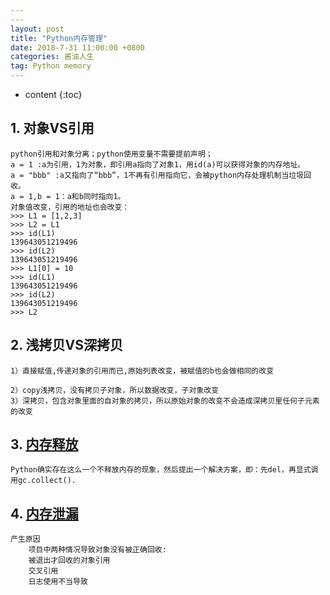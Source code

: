 ```yaml
---
---
layout: post
title: "Python内存管理"
date: 2018-7-31 11:00:00 +0800 
categories: 酱油人生
tag: Python memory
---
```

* content
{:toc}

## 1. 对象VS引用
	python引用和对象分离；python使用变量不需要提前声明；
	a = 1 :a为引用，1为对象，即引用a指向了对象1，用id(a)可以获得对象的内存地址。
	a = "bbb" :a又指向了“bbb”，1不再有引用指向它，会被python内存处理机制当垃圾回收。
	a = 1,b = 1：a和b同时指向1。
	对象值改变，引用的地址也会改变：
	>>> L1 = [1,2,3]
	>>> L2 = L1
	>>> id(L1)
	139643051219496
	>>> id(L2)
	139643051219496
	>>> L1[0] = 10
	>>> id(L1)
	139643051219496
	>>> id(L2)
	139643051219496
	>>> L2


## 2. 浅拷贝VS深拷贝
	1）直接赋值,传递对象的引用而已,原始列表改变，被赋值的b也会做相同的改变

	2）copy浅拷贝，没有拷贝子对象，所以数据改变，子对象改变
	3）深拷贝，包含对象里面的自对象的拷贝，所以原始对象的改变不会造成深拷贝里任何子元素的改变

## 3. [内存释放](https://blog.csdn.net/nirendao/article/details/44426201)
	Python确实存在这么一个不释放内存的现象，然后提出一个解决方案，即：先del，再显式调用gc.collect(). 
## 4. [内存泄漏](https://www.linuxzen.com/python-nei-cun-xie-lu-shi-zhan-fen-xi.html)
	产生原因
		项目中两种情况导致对象没有被正确回收:
		被退出才回收的对象引用
		交叉引用
		日志使用不当导致


